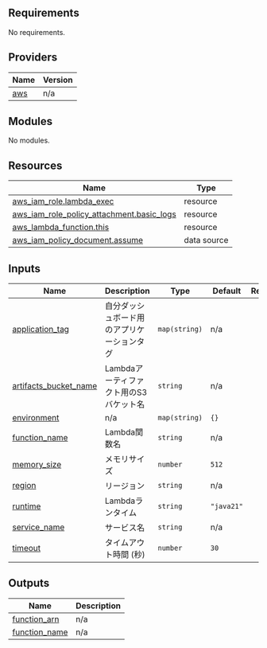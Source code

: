 <!-- BEGIN_TF_DOCS -->
## Requirements

No requirements.

## Providers

| Name | Version |
|------|---------|
| <a name="provider_aws"></a> [aws](#provider\_aws) | n/a |

## Modules

No modules.

## Resources

| Name | Type |
|------|------|
| [aws_iam_role.lambda_exec](https://registry.terraform.io/providers/hashicorp/aws/latest/docs/resources/iam_role) | resource |
| [aws_iam_role_policy_attachment.basic_logs](https://registry.terraform.io/providers/hashicorp/aws/latest/docs/resources/iam_role_policy_attachment) | resource |
| [aws_lambda_function.this](https://registry.terraform.io/providers/hashicorp/aws/latest/docs/resources/lambda_function) | resource |
| [aws_iam_policy_document.assume](https://registry.terraform.io/providers/hashicorp/aws/latest/docs/data-sources/iam_policy_document) | data source |

## Inputs

| Name | Description | Type | Default | Required |
|------|-------------|------|---------|:--------:|
| <a name="input_application_tag"></a> [application\_tag](#input\_application\_tag) | 自分ダッシュボード用のアプリケーションタグ | `map(string)` | n/a | yes |
| <a name="input_artifacts_bucket_name"></a> [artifacts\_bucket\_name](#input\_artifacts\_bucket\_name) | Lambdaアーティファクト用のS3バケット名 | `string` | n/a | yes |
| <a name="input_environment"></a> [environment](#input\_environment) | n/a | `map(string)` | `{}` | no |
| <a name="input_function_name"></a> [function\_name](#input\_function\_name) | Lambda関数名 | `string` | n/a | yes |
| <a name="input_memory_size"></a> [memory\_size](#input\_memory\_size) | メモリサイズ | `number` | `512` | no |
| <a name="input_region"></a> [region](#input\_region) | リージョン | `string` | n/a | yes |
| <a name="input_runtime"></a> [runtime](#input\_runtime) | Lambdaランタイム | `string` | `"java21"` | no |
| <a name="input_service_name"></a> [service\_name](#input\_service\_name) | サービス名 | `string` | n/a | yes |
| <a name="input_timeout"></a> [timeout](#input\_timeout) | タイムアウト時間 (秒) | `number` | `30` | no |

## Outputs

| Name | Description |
|------|-------------|
| <a name="output_function_arn"></a> [function\_arn](#output\_function\_arn) | n/a |
| <a name="output_function_name"></a> [function\_name](#output\_function\_name) | n/a |
<!-- END_TF_DOCS -->